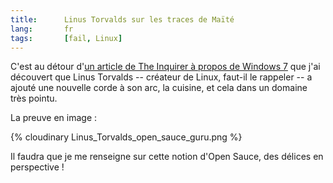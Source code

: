 ```yaml
---
title:      Linus Torvalds sur les traces de Maïté
lang:       fr
tags:       [fail, Linux]
---
```


C'est au détour d'[un article de The Inquirer à propos de Windows 7](http://www.theinquirer.net/inquirer/news/612/1050612/torvalds-warns-windows-threat) que j'ai découvert que Linus Torvalds -- créateur de Linux, faut-il le rappeler -- a ajouté une nouvelle corde à son arc, la cuisine, et cela dans un domaine très pointu.


La preuve en image :

{% cloudinary Linus_Torvalds_open_sauce_guru.png %}


Il faudra que je me renseigne sur cette notion d'Open Sauce, des délices en perspective !
